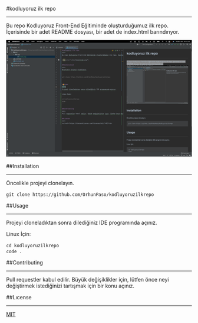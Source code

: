 #kodluyoruz ilk repo
<hr>
Bu repo Kodluyoruz Front-End Eğitiminde oluşturduğumuz ilk repo. İçerisinde bir adet README dosyası, bir adet de index.html barındırıyor.

<img src="./src/img/screenshot.png"></img>

##Installation
<hr>
Öncelikle projeyi clonelayın. 

```
git clone https://github.com/OrhunPaso/kodluyoruzilkrepo
```

##Usage
<hr>
Projeyi cloneladıktan sonra dilediğiniz IDE programında açınız.

Linux İçin:
```
cd kodluyoruzilkrepo
code .
```

##Contributing
<hr>
Pull requestler kabul edilir. Büyük değişiklikler için, lütfen önce neyi değiştirmek istediğinizi tartışmak için bir konu açınız.

##Lıcense
<hr>
<a href="https://choosealicense.com/licenses/mit/">MIT</a>